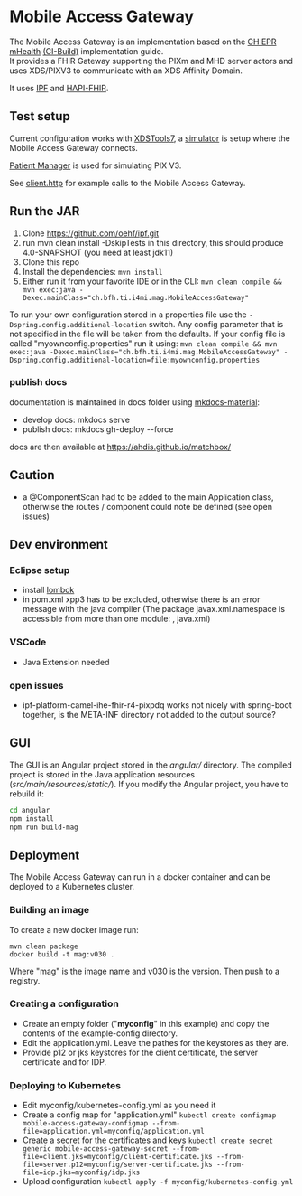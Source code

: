 # Mobile Access Gateway

The Mobile Access Gateway is an implementation based on the [CH EPR mHealth](https://fhir.ch/ig/ch-epr-mhealth/index.html) [(CI-Build)](http://build.fhir.org/ig/ehealthsuisse/ch-epr-mhealth/index.html) implementation guide.  
It provides a FHIR Gateway supporting the PIXm and MHD server actors and uses XDS/PIXV3 to communicate with an XDS Affinity Domain.

It uses [IPF](https://oehf.github.io/ipf/) and [HAPI-FHIR](https://hapifhir.io/).

## Test setup

Current configuration works with [XDSTools7](https://ehealthsuisse.ihe-europe.net/xdstools7/), a [simulator](http://ehealthsuisse.ihe-europe.net:8280/xdstools7/sim/default__ahdis/reg/rb) is setup where the Mobile Access Gateway connects.

[Patient Manager](https://ehealthsuisse.ihe-europe.net/PatientManager/home.seam) is used for simulating PIX V3.

See [client.http](client.http) for example calls to the Mobile Access Gateway.

## Run the JAR

1. Clone https://github.com/oehf/ipf.git
2. run mvn clean install -DskipTests in this directory, this should produce 4.0-SNAPSHOT (you need at least jdk11)
3. Clone this repo
4. Install the dependencies: `mvn install`
5. Either run it from your favorite IDE or in the CLI: `mvn clean compile && mvn exec:java -Dexec.mainClass="ch.bfh.ti.i4mi.mag.MobileAccessGateway"`

To run your own configuration stored in a properties file use the `-Dspring.config.additional-location` switch.
Any config parameter that is not specified in the file will be taken from the defaults.
If your config file is called "myownconfig.properties" run it using:
`mvn clean compile && mvn exec:java -Dexec.mainClass="ch.bfh.ti.i4mi.mag.MobileAccessGateway" -Dspring.config.additional-location=file:myownconfig.properties`


### publish docs

documentation is maintained in docs folder using [mkdocs-material](https://squidfunk.github.io/mkdocs-material/):

- develop docs: mkdocs serve
- publish docs: mkdocs gh-deploy --force

docs are then available at https://ahdis.github.io/matchbox/

## Caution

- a @ComponentScan had to be added to the main Application class, otherwise the routes / component could note be defined (see open issues)

## Dev environment

### Eclipse setup

- install [lombok](https://projectlombok.org/setup/eclipse)
- in pom.xml xpp3 has to be excluded, otherwise there is an error message with the java compiler (The package javax.xml.namespace is accessible from more than one module: <unnamed>, java.xml)

### VSCode

- Java Extension needed

### open issues

- ipf-platform-camel-ihe-fhir-r4-pixpdq works not nicely with spring-boot together, is the META-INF directory not added to the output source?

## GUI

The GUI is an Angular project stored in the _angular/_ directory. The compiled project is stored in the Java
application resources (_src/main/resources/static/_). If you modify the Angular project, you have to rebuild it:

```bash
cd angular
npm install
npm run build-mag
```

## Deployment

The Mobile Access Gateway can run in a docker container and can be deployed to a Kubernetes cluster.

### Building an image

To create a new docker image run:

```
mvn clean package
docker build -t mag:v030 .
```

Where "mag" is the image name and v030 is the version. Then push to a registry.

### Creating a configuration

- Create an empty folder ("**myconfig**" in this example) and copy the contents of the example-config directory.
- Edit the application.yml. Leave the pathes for the keystores as they are.
- Provide p12 or jks keystores for the client certificate, the server certificate and for IDP.

### Deploying to Kubernetes

- Edit myconfig/kubernetes-config.yml as you need it
- Create a config map for "application.yml"
  `kubectl create configmap mobile-access-gateway-configmap --from-file=application.yml=myconfig/application.yml`
- Create a secret for the certificates and keys
  `kubectl create secret generic mobile-access-gateway-secret --from-file=client.jks=myconfig/client-certificate.jks --from-file=server.p12=myconfig/server-certificate.jks --from-file=idp.jks=myconfig/idp.jks`
- Upload configuration
  `kubectl apply -f myconfig/kubernetes-config.yml`
